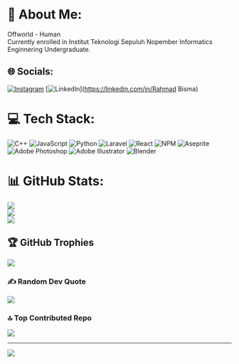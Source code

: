 # 💫 About Me:
Offworld - Human<br>Currently enrolled in Institut Teknologi Sepuluh Nopember Informatics Enginnering Undergraduate.


## 🌐 Socials:
[![Instagram](https://img.shields.io/badge/Instagram-%23E4405F.svg?logo=Instagram&logoColor=white)](https://instagram.com/@rahmad.bisma) [![LinkedIn](https://img.shields.io/badge/LinkedIn-%230077B5.svg?logo=linkedin&logoColor=white)](https://linkedin.com/in/Rahmad Bisma) 

# 💻 Tech Stack:
![C++](https://img.shields.io/badge/c++-%2300599C.svg?style=flat&logo=c%2B%2B&logoColor=white) ![JavaScript](https://img.shields.io/badge/javascript-%23323330.svg?style=flat&logo=javascript&logoColor=%23F7DF1E) ![Python](https://img.shields.io/badge/python-3670A0?style=flat&logo=python&logoColor=ffdd54) ![Laravel](https://img.shields.io/badge/laravel-%23FF2D20.svg?style=flat&logo=laravel&logoColor=white) ![React](https://img.shields.io/badge/react-%2320232a.svg?style=flat&logo=react&logoColor=%2361DAFB) ![NPM](https://img.shields.io/badge/NPM-%23CB3837.svg?style=flat&logo=npm&logoColor=white) ![Aseprite](https://img.shields.io/badge/Aseprite-FFFFFF?style=flat&logo=Aseprite&logoColor=#7D929E) ![Adobe Photoshop](https://img.shields.io/badge/adobe%20photoshop-%2331A8FF.svg?style=flat&logo=adobe%20photoshop&logoColor=white) ![Adobe Illustrator](https://img.shields.io/badge/adobe%20illustrator-%23FF9A00.svg?style=flat&logo=adobe%20illustrator&logoColor=white) ![Blender](https://img.shields.io/badge/blender-%23F5792A.svg?style=flat&logo=blender&logoColor=white)
# 📊 GitHub Stats:
![](https://github-readme-stats.vercel.app/api?username=rahmadupi&theme=dark&hide_border=false&include_all_commits=true&count_private=true)<br/>
![](https://github-readme-streak-stats.herokuapp.com/?user=rahmadupi&theme=dark&hide_border=false)<br/>
![](https://github-readme-stats.vercel.app/api/top-langs/?username=rahmadupi&theme=dark&hide_border=false&include_all_commits=true&count_private=true&layout=compact)

## 🏆 GitHub Trophies
![](https://github-profile-trophy.vercel.app/?username=rahmadupi&theme=radical&no-frame=false&no-bg=false&margin-w=4)

### ✍️ Random Dev Quote
![](https://quotes-github-readme.vercel.app/api?type=horizontal&theme=radical)

### 🔝 Top Contributed Repo
![](https://github-contributor-stats.vercel.app/api?username=rahmadupi&limit=5&theme=dark&combine_all_yearly_contributions=true)

---
[![](https://visitcount.itsvg.in/api?id=rahmadupi&icon=0&color=0)](https://visitcount.itsvg.in)

<!-- Proudly created with GPRM ( https://gprm.itsvg.in ) -->
